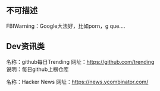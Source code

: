 ## 不可描述
FBIWarning：Google大法好，比如porn，g que....
## Dev资讯类
名称：github每日Trending
网址：https://github.com/trending  
说明：每日github上榜仓库  

名称：Hacker News
网址：https://news.ycombinator.com/  



